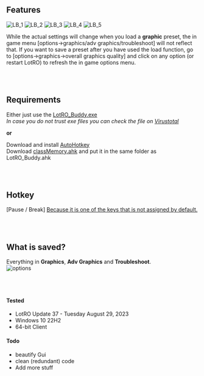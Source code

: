 ## Features
![LB_1](https://github.com/strauss7702/LotRO_Buddy/assets/138319390/8fc147bb-5904-46b0-98d7-c1655b2cf435)
![LB_2](https://github.com/strauss7702/LotRO_Buddy/assets/138319390/9200924a-1ca6-444e-ae56-20038660faf0)
![LB_3](https://github.com/strauss7702/LotRO_Buddy/assets/138319390/1a136bb0-d057-40ed-8ae4-01ced81a3553)
![LB_4](https://github.com/strauss7702/LotRO_Buddy/assets/138319390/7e26939e-fab2-4846-8190-e2f7dd7e73ac)
![LB_5](https://github.com/strauss7702/LotRO_Buddy/assets/138319390/5aea7e50-0d96-4ed1-8ecc-a68369163447)

While the actual settings will change when you load a **graphic** preset, the in game menu [options->graphics/adv graphics/troubleshoot] will not reflect that. If you want to save a preset after you have used the load function, go to [options->graphics->overall graphics quality] and click on any option (or restart LotRO) to refresh the in game options menu.

<br/><br/>

## Requirements
Either just use the [LotRO_Buddy.exe](https://github.com/strauss7702/LotRO_Buddy/releases)  
_In case you do not trust exe files you can check the file on [Virustotal](https://www.virustotal.com/gui/search/https%253A%252F%252Fgithub.com%252Fstrauss7702%252FLotRO_Buddy%252Freleases%252Fdownload%252F0.4.2%252FLotRO_Buddy.exe)_

**or**

Download and install [AutoHotkey](https://www.autohotkey.com/)  
Download [classMemory.ahk](https://github.com/Kalamity/classMemory) and put it in the same folder as LotRO_Buddy.ahk

<br/><br/>

## Hotkey
[Pause / Break]   [Because it is one of the keys that is not assigned by default.](https://lotro-wiki.com/index.php/User:Taz/Scratchpad-Commands)  

<br/><br/>

## What is saved?
Everything in **Graphics**, **Adv Graphics** and **Troubleshoot**.  
![options](https://github.com/strauss7702/LotRO_Buddy/assets/138319390/1da8b7f8-39bb-48fc-89de-b015a9a235f1)  

<br/><br/>

#### Tested
- LotRO Update 37 - Tuesday August 29, 2023
- Windows 10 22H2
- 64-bit Client

#### Todo
- beautify Gui
- clean (redundant) code
- Add more stuff

